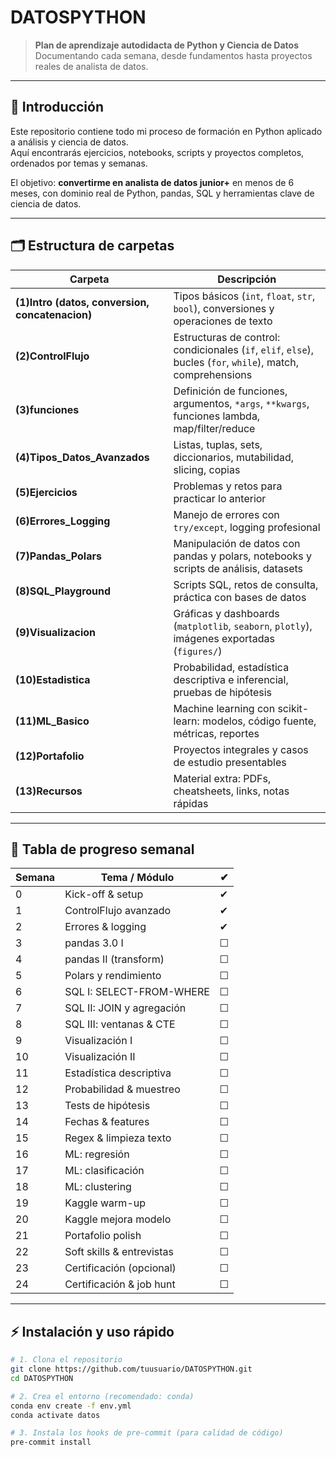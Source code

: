# DATOSPYTHON

> **Plan de aprendizaje autodidacta de Python y Ciencia de Datos**  
> Documentando cada semana, desde fundamentos hasta proyectos reales de analista de datos.

---

## 🚩 Introducción

Este repositorio contiene todo mi proceso de formación en Python aplicado a análisis y ciencia de datos.  
Aquí encontrarás ejercicios, notebooks, scripts y proyectos completos, ordenados por temas y semanas.

El objetivo: **convertirme en analista de datos junior+** en menos de 6 meses, con dominio real de Python, pandas, SQL y herramientas clave de ciencia de datos.

---

## 🗂️ Estructura de carpetas

| Carpeta | Descripción |
|---------|-------------|
| **(1)Intro (datos, conversion, concatenacion)** | Tipos básicos (`int`, `float`, `str`, `bool`), conversiones y operaciones de texto |
| **(2)ControlFlujo** | Estructuras de control: condicionales (`if`, `elif`, `else`), bucles (`for`, `while`), match, comprehensions |
| **(3)funciones** | Definición de funciones, argumentos, `*args`, `**kwargs`, funciones lambda, map/filter/reduce |
| **(4)Tipos_Datos_Avanzados** | Listas, tuplas, sets, diccionarios, mutabilidad, slicing, copias |
| **(5)Ejercicios** | Problemas y retos para practicar lo anterior |
| **(6)Errores_Logging** | Manejo de errores con `try/except`, logging profesional |
| **(7)Pandas_Polars** | Manipulación de datos con pandas y polars, notebooks y scripts de análisis, datasets |
| **(8)SQL_Playground** | Scripts SQL, retos de consulta, práctica con bases de datos |
| **(9)Visualizacion** | Gráficas y dashboards (`matplotlib`, `seaborn`, `plotly`), imágenes exportadas (`figures/`) |
| **(10)Estadistica** | Probabilidad, estadística descriptiva e inferencial, pruebas de hipótesis |
| **(11)ML_Basico** | Machine learning con scikit-learn: modelos, código fuente, métricas, reportes |
| **(12)Portafolio** | Proyectos integrales y casos de estudio presentables |
| **(13)Recursos** | Material extra: PDFs, cheatsheets, links, notas rápidas |

---

## 📅 Tabla de progreso semanal

| Semana | Tema / Módulo | ✔ |
|--------|---------------|---|
| 0 | Kick-off & setup | ✔ |
| 1 | ControlFlujo avanzado | ✔ |
| 2 | Errores & logging | ✔ |
| 3 | pandas 3.0 I | ☐ |
| 4 | pandas II (transform) | ☐ |
| 5 | Polars y rendimiento | ☐ |
| 6 | SQL I: SELECT-FROM-WHERE | ☐ |
| 7 | SQL II: JOIN y agregación | ☐ |
| 8 | SQL III: ventanas & CTE | ☐ |
| 9 | Visualización I | ☐ |
| 10 | Visualización II | ☐ |
| 11 | Estadística descriptiva | ☐ |
| 12 | Probabilidad & muestreo | ☐ |
| 13 | Tests de hipótesis | ☐ |
| 14 | Fechas & features | ☐ |
| 15 | Regex & limpieza texto | ☐ |
| 16 | ML: regresión | ☐ |
| 17 | ML: clasificación | ☐ |
| 18 | ML: clustering | ☐ |
| 19 | Kaggle warm-up | ☐ |
| 20 | Kaggle mejora modelo | ☐ |
| 21 | Portafolio polish | ☐ |
| 22 | Soft skills & entrevistas | ☐ |
| 23 | Certificación (opcional) | ☐ |
| 24 | Certificación & job hunt | ☐ |

---

## ⚡ Instalación y uso rápido

```bash
# 1. Clona el repositorio
git clone https://github.com/tuusuario/DATOSPYTHON.git
cd DATOSPYTHON

# 2. Crea el entorno (recomendado: conda)
conda env create -f env.yml
conda activate datos

# 3. Instala los hooks de pre-commit (para calidad de código)
pre-commit install
